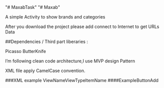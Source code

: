 "# MaxabTask" 
"# Maxab" 

A simple Activity to show brands and categories

After you download the project please add connect to Internet to get URLs Data 


##Dependencies / Third part liberaries :

Picasso
ButterKnife

I’m following clean code architecture,I use MVP design Pattern 

XML file apply CamelCase convention.

###XML example ViewNameViewTypeItemName  ####ExampleButtonAdd
